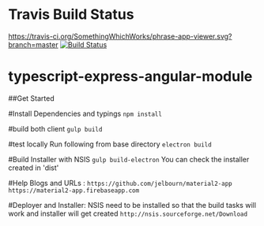 # Travis Build Status #
https://travis-ci.org/SomethingWhichWorks/phrase-app-viewer.svg?branch=master
[![Build Status](https://travis-ci.org/SomethingWhichWorks/phrase-app-viewer.svg?branch=master)](https://travis-ci.org/SomethingWhichWorks/phrase-app-viewer)


# typescript-express-angular-module

##Get Started

#Install Dependencies and typings 
`npm install`

#build both client
`gulp build`

#test locally 
Run following from base directory 
`electron build`


#Build Installer with NSIS
`gulp build-electron` 
 You can check the installer created in 'dist'

#Help Blogs and URLs :
`https://github.com/jelbourn/material2-app`
`https://material2-app.firebaseapp.com`

#Deployer and Installer:
NSIS need to be installed so that the build tasks will work and installer will get created
`http://nsis.sourceforge.net/Download`

